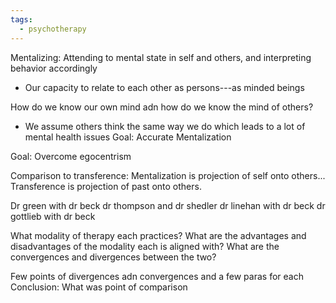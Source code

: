 ```yaml
---
tags:
  - psychotherapy
---
```


Mentalizing: Attending to mental state in self and others, and interpreting behavior accordingly
- Our capacity to relate to each other as persons---as minded beings

How do we know our own mind adn how do we know the mind of others?
- We assume others think the same way we do which leads to a lot of mental health issues
Goal: Accurate Mentalization

Goal: Overcome egocentrism

Comparison to transference: Mentalization is projection of self onto others... Transference is projection of past onto others.

Dr green with dr beck
dr thompson and dr shedler
dr linehan with dr beck
dr gottlieb with dr beck

What modality of therapy each practices? What are the advantages and disadvantages of the modality each is aligned with? What are the convergences and divergences between the two?

Few points of divergences adn convergences and a few paras for each
Conclusion: What was point of comparison
